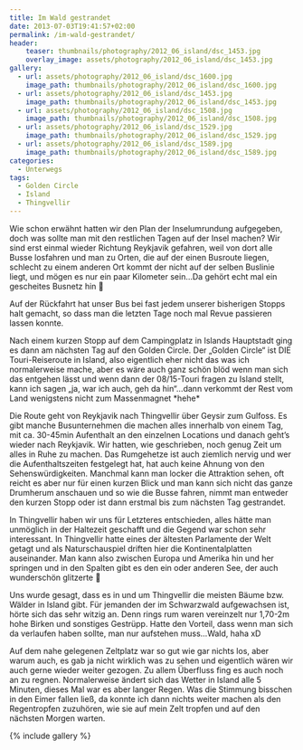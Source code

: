 ```yaml
---
title: Im Wald gestrandet
date: 2013-07-03T19:41:57+02:00
permalink: /im-wald-gestrandet/
header:
    teaser: thumbnails/photography/2012_06_island/dsc_1453.jpg
    overlay_image: assets/photography/2012_06_island/dsc_1453.jpg
gallery:
  - url: assets/photography/2012_06_island/dsc_1600.jpg
    image_path: thumbnails/photography/2012_06_island/dsc_1600.jpg
  - url: assets/photography/2012_06_island/dsc_1453.jpg
    image_path: thumbnails/photography/2012_06_island/dsc_1453.jpg
  - url: assets/photography/2012_06_island/dsc_1508.jpg
    image_path: thumbnails/photography/2012_06_island/dsc_1508.jpg
  - url: assets/photography/2012_06_island/dsc_1529.jpg
    image_path: thumbnails/photography/2012_06_island/dsc_1529.jpg
  - url: assets/photography/2012_06_island/dsc_1589.jpg
    image_path: thumbnails/photography/2012_06_island/dsc_1589.jpg
categories:
  - Unterwegs
tags:
  - Golden Circle
  - Island
  - Thingvellir
---
```


Wie schon erwähnt hatten wir den Plan der Inselumrundung aufgegeben, doch was sollte man mit den restlichen Tagen auf der Insel machen? 
Wir sind erst einmal wieder Richtung Reykjavik gefahren, weil von dort alle Busse losfahren und man zu Orten, 
die auf der einen Busroute liegen, schlecht zu einem anderen Ort kommt der nicht auf der selben Buslinie liegt, 
und mögen es nur ein paar Kilometer sein…Da gehört echt mal ein gescheites Busnetz hin 🙁

Auf der Rückfahrt hat unser Bus bei fast jedem unserer bisherigen Stopps halt gemacht,
 so dass man die letzten Tage noch mal Revue passieren lassen konnte.

Nach einem kurzen Stopp auf dem Campingplatz in Islands Hauptstadt ging es dann am nächsten Tag auf den Golden Circle. 
Der „Golden Circle“ ist DIE Touri-Reiseroute in Island, also eigentlich eher nicht das was ich normalerweise mache, 
aber es wäre auch ganz schön blöd wenn man sich das entgehen lässt und wenn dann der 08/15-Touri fragen zu Island stellt, 
kann ich sagen „ja, war ich auch, geh da hin“…dann verkommt der Rest vom Land wenigstens nicht zum Massenmagnet \*hehe\*

Die Route geht von Reykjavik nach Thingvellir über Geysir zum Gulfoss. Es gibt manche Busunternehmen die machen alles innerhalb von einem Tag, 
mit ca. 30-45min Aufenthalt an den einzelnen Locations und danach geht’s wieder nach Reykjavik. Wir hatten, 
wie geschrieben, noch genug Zeit um alles in Ruhe zu machen. Das Rumgehetze ist auch ziemlich nervig und wer die Aufenthaltszeiten festgelegt hat, 
hat auch keine Ahnung von den Sehenswürdigkeiten. Manchmal kann man locker die Attraktion sehen, 
oft reicht es aber nur für einen kurzen Blick und man kann sich nicht das ganze Drumherum anschauen und so wie die Busse fahren, 
nimmt man entweder den kurzen Stopp oder ist dann erstmal bis zum nächsten Tag gestrandet.

In Thingvellir haben wir uns für Letzteres entschieden, alles hätte man unmöglich in der Haltezeit geschafft und die Gegend war schon sehr interessant. 
In Thingvellir hatte eines der ältesten Parlamente der Welt getagt und als Naturschauspiel driften hier die Kontinentalplatten auseinander. 
Man kann also zwischen Europa und Amerika hin und her springen und in den Spalten gibt es den ein oder anderen See, der auch wunderschön glitzerte 🙂

Uns wurde gesagt, dass es in und um Thingvellir die meisten Bäume bzw. Wälder in Island gibt. 
Für jemanden der im Schwarzwald aufgewachsen ist, hörte sich das sehr witzig an. 
Denn rings rum waren vereinzelt nur 1,70-2m hohe Birken und sonstiges Gestrüpp. Hatte den Vorteil, dass wenn man sich da verlaufen haben sollte, 
man nur aufstehen muss…Wald, haha xD

Auf dem nahe gelegenen Zeltplatz war so gut wie gar nichts los, aber warum auch, es gab ja nicht wirklich was zu sehen und 
eigentlich wären wir auch gerne wieder weiter gezogen. Zu allem Überfluss fing es auch noch an zu regnen. 
Normalerweise ändert sich das Wetter in Island alle 5 Minuten, dieses Mal war es aber langer Regen. 
Was die Stimmung bisschen in den Eimer fallen ließ, da konnte ich dann nichts weiter machen als den Regentropfen zuzuhören, 
wie sie auf mein Zelt tropfen und auf den nächsten Morgen warten.

{% include gallery %}